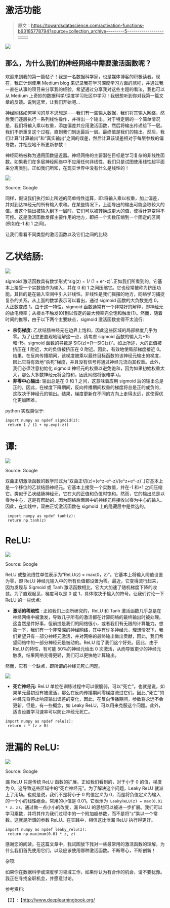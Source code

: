 # 激活功能

> 原文：<https://towardsdatascience.com/activation-functions-b63185778794?source=collection_archive---------5----------------------->

![](img/f458aa5b8067fa157d00e12a76523611.png)

## 那么，为什么我们的神经网络中需要激活函数呢？

欢迎来到我的第一篇帖子！我是一名数据科学家，也是媒体博客的积极读者。现在，我正计划使用 Medium blog 来记录我在学习深度学习方面的旅程，并通过我一直在从事的项目来分享我的经验。希望通过分享我对这些主题的看法，我也可以从 Medium 上奇妙的数据科学/深度学习社区中学习！我很想听到你对我第一篇文章的反馈。说到这里，让我们开始吧…

神经网络如何学习的基本思想是——我们有一些输入数据，我们将其输入网络，然后我们逐层执行一系列线性操作，并得出一个输出。对于特定层的一个简单情况是，我们将输入乘以权重，添加偏差并应用激活函数，然后将输出传递给下一层。我们不断重复这个过程，直到我们到达最后一层。最终值是我们的输出。然后，我们计算“计算输出”和“真实输出”之间的误差，然后计算该误差相对于每层参数的偏导数，并相应地不断更新参数！

神经网络被称为通用函数逼近器。神经网络的主要潜在目标是学习复杂的非线性函数。如果我们在多层神经网络中不应用任何非线性，我们只是试图使用线性超平面来分离类别。正如我们所知，在现实世界中没有什么是线性的！

![](img/eb16447fab32be49185dcd8232087a24.png)

Source: Google

同样，假设我们执行如上所述的简单线性运算，即:将输入乘以权重，加上偏差，并对到达神经元的所有输入求和。在某些情况下，上面导出的输出可能会取较大的值。当这个输出被输入到下一层时，它们可以被转换成更大的值，使得计算变得不可控。这是激活函数发挥主要作用的地方，即把一个实数压缩到一个固定的区间(例如在-1 和 1 之间)。

让我们看看不同类型的激活函数以及它们之间的比较:

# **乙状结肠:**

![](img/79029d07d8ec9f1ecf88a4b829120d13.png)

sigmoid 激活函数具有数学形式“sig(z) = 1/ (1 + e^-z)`.正如我们所看到的，它基本上接受一个实数值作为输入，并在 0 和 1 之间压缩它。它也经常被称为挤压功能。其目的是在输入空间中引入非线性。非线性是我们摇摆的地方，网络学习捕捉复杂的关系。从上面的数学表示可以看出，通过 sigmoid 函数的大负数变成 0，大正数变成 1。由于这一特性，sigmoid 函数通常有一个非常好的解释，即神经元的放电频率；从根本不触发(0)到以假定的最大频率完全饱和触发(1)。然而，随着时间的推移，由于以下两个主要缺点，sigmoid 激活函数变得不太流行:

*   **杀伤梯度:**
    乙状结肠神经元在边界上饱和，因此这些区域的局部梯度几乎为零。为了让您更直观地理解这一点，请考虑 sigmoid 函数的输入为+15 和-15。sigmoid 函数的导数是‘SIG(z)*(1—SIG(z))’。如上所述，大的正值被挤压在 1 附近，大的负值被挤压在 0 附近。因此，有效地使局部梯度接近 0。结果，在反向传播期间，该梯度被乘以最终目标函数的该神经元输出的梯度，因此它将有效地“杀死”梯度，并且没有信号将通过神经元流向其权重。此外，我们必须注意初始化 sigmoid 神经元的权重以避免饱和，因为如果初始权重太大，那么大多数神经元将会饱和，因此网络将很难学习。
*   **非零中心输出:**
    输出总是在 0 和 1 之间，这意味着应用 sigmoid 后的输出总是正的，因此，在梯度下降期间，反向传播期间权重的梯度将总是正的或负的，这取决于神经元的输出。结果，梯度更新在不同的方向上走得太远，这使得优化更加困难。

python 实现类似于:

```
import numpy as npdef sigmoid(z):
 return 1 / (1 + np.exp(-z))
```

# **谭:**

![](img/43861360bafa13a53299882e7b8e30b4.png)

Source: Google

双曲正切激活函数的数学形式为“双曲正切(z)=(e^z-e^-z)/(e^z+e^-z)`.)它基本上是一个移位的乙状结肠神经元。它基本上接受一个实数值，并在-1 和+1 之间压缩它。类似于乙状结肠神经元，它在大的正值和负值时饱和。然而，它的输出总是以零为中心，这是有帮助的，因为网络后面层中的神经元将接收以零为中心的输入。因此，在实践中，双曲正切激活函数在 sigmoid 上的隐藏层中是优选的。

```
 import numpy as npdef tanh(z):
 return np.tanh(z) 
```

# **ReLU:**

![](img/57816b5119b4150a8cd001701e55ec4e.png)

Source: Google

ReLU 或整流线性单位表示为“ReLU(z) = max(0，z)”。它基本上将输入阈值设置为零，即 ReLU 神经元输入中的所有负值都设置为零。最近，它变得流行起来，因为发现与 Sigmoid 或 Tanh 激活函数相比，它大大加速了随机梯度下降的收敛。为了直观起见，梯度可以是 0 或 1，具体取决于输入的符号。让我们讨论一下 ReLU 的一些优点:

*   **激活的稀疏性** :
    正如我们上面所研究的，ReLU 和 Tanh 激活函数几乎总是在神经网络中被激发，导致几乎所有的激活都在计算网络的最终输出时被处理。这当然是件好事，但前提是我们的网络很小，或者我们有无限的计算能力。想象一下，我们有一个非常深的神经网络，其中有许多神经元，理想情况下，我们希望只有一部分神经元激活，并对网络的最终输出做出贡献，因此，我们希望网络中的一部分神经元是被动的。ReLU 给了我们这个好处。因此，由于 ReLU 的特性，有可能 50%的神经元给出 0 次激活，从而导致更少的神经元触发，结果网络变得更轻，我们可以更快地计算输出。

然而，它有一个缺点，即所谓的神经元死亡问题。

![](img/b5a6b9e09c76e3c89db281e6d55324a3.png)

*   **死亡神经元:**
    ReLU 单位在训练过程中可以很脆弱，可以“死亡”。也就是说，如果单元最初没有被激活，那么在反向传播期间零梯度流过它们。因此,“死亡”的神经元将停止响应输出误差的变化，因此，在反向传播期间，参数将永远不会更新。但是，有一些概念，如 Leaky ReLU，可以用来克服这个问题。此外，适当设置学习速率可以防止神经元死亡。

```
import numpy as npdef relu(z):
 return z * (z > 0)
```

# **泄漏的 ReLU:**

![](img/a5e412ef6fe3f9c219a60950011b2574.png)

Source: Google

漏 ReLU 只是传统 ReLU 函数的扩展。正如我们看到的，对于小于 0 的值，梯度为 0，这导致这些区域中的“死亡神经元”。为了解决这个问题，Leaky ReLU 就派上了用场。也就是说，我们不是将小于 0 的值定义为 0，而是将负值定义为输入的一个小的线性组合。常用的小值是 0.01。它表示为` LeakyReLU(z) = max(0.01 * z，z)`。通过做一点小小的改变，漏 ReLU 的思想可以被进一步扩展。我们可以学习乘数，并将其作为我们过程中的一个附加超参数，而不是将“z”乘以一个常数。这就是所谓的参数 ReLU。在实践中，相信这比泄漏 ReLU 执行得更好。

```
import numpy as npdef leaky_relu(z):
 return np.maximum(0.01 * z, z)
```

感谢您的阅读。在这篇文章中，我试图放下我对一些最常用的激活函数的理解，为什么我们首先使用它们，以及应该使用哪种激活函数。不断寒心，不断创新！

杂项:

如果你在数据科学或深度学习领域工作，如果你认为有合作的机会，请不要犹豫。我正在寻找全职机会，并愿意讨论。

参考资料:

[1]:[http://cs231n.github.io/neural-networks-1/#actfun](http://cs231n.github.io/neural-networks-1/#actfun)

【2】:【http://www.deeplearningbook.org/ 